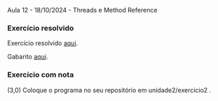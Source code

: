 Aula 12 - 18/10/2024 - Threads e Method Reference

### Exercício resolvido

Exercício resolvido [aqui](exercicio2_0.md).

Gabarito [aqui](threads).

### Exercício com nota

(3,0) Coloque o programa no seu repositório em unidade2/exercicio2 .
